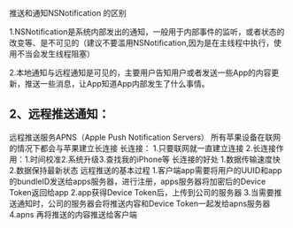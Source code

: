 

推送和通知NSNotification 的区别 

1.NSNotification是系统内部发出的通知，一般用于内部事件的监听，或者状态的改变等、是不可见的（建议不要滥用NSNotification,因为是在主线程中执行，使用不当会发生线程阻塞）

2.本地通知与远程通知是可见的，主要用户告知用户或者发送一些App的内容更新，推送一些消息，让App知道App内部发生了什么事情。


## 2、远程推送通知：
远程推送服务APNS（Apple Push Notification Servers）
所有苹果设备在联网的情况下都会与苹果建立长连接
长连接：
1.只要联网就一直建立连接
2.长连接作用：1.时间校准2.系统升级3.查找我的iPhone等 
长连接的好处
1.数据传输速度快 
2.数据保持最新状态 
远程推送的基本过程
1.客户端app需要将用户的UUID和app的bundleID发送给apps服务器，进行注册，apps服务器将加密后的Device Token返回给app 
2.app获得Device Token后，上传到公司的服务器 
3.当需要推送通知时，公司的服务器会将推送内容和Device Token一起发给apns服务器 
4.apns 再将推送的内容推送给客户端 